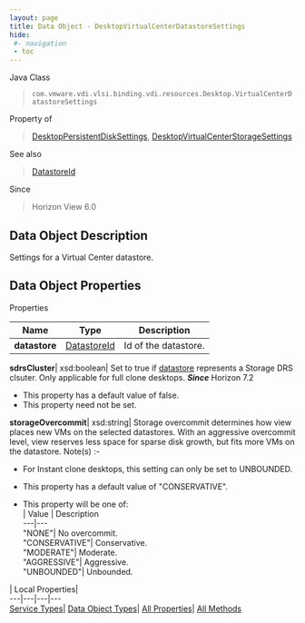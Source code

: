 ```yaml
---
layout: page
title: Data Object - DesktopVirtualCenterDatastoreSettings
hide:
 #- navigation
 - toc
---
```






Java Class  
> `com.vmware.vdi.vlsi.binding.vdi.resources.Desktop.VirtualCenterDatastoreSettings`

Property of  
> [DesktopPersistentDiskSettings](vdi.resources.Desktop.PersistentDiskSettings.md#field_detail), [DesktopVirtualCenterStorageSettings](vdi.resources.Desktop.VirtualCenterStorageSettings.md#field_detail)

See also  
> [DatastoreId](vdi.entity.DatastoreId.md)

Since  
> Horizon View 6.0


## Data Object Description 

Settings for a Virtual Center datastore. 

## Data Object Properties

Properties

Name |  Type |  Description   
---|---|---  
**datastore**| [DatastoreId](vdi.entity.DatastoreId.md)|  Id of the datastore.   
  
**sdrsCluster**|  xsd:boolean|  Set to true if [datastore](vdi.resources.Desktop.VirtualCenterDatastoreSettings.md#datastore) represents a Storage DRS clsuter. Only applicable for full clone desktops.  **_Since_** Horizon 7.2  


  * This property has a default value of false.
* This property need not be set.

  
**storageOvercommit**|  xsd:string|  Storage overcommit determines how view places new VMs on the selected datastores. With an aggressive overcommit level, view reserves less space for sparse disk growth, but fits more VMs on the datastore. Note(s) :-  


  * For Instant clone desktops, this setting can only be set to UNBOUNDED.

  


  * This property has a default value of "CONSERVATIVE".
  * This property will be one of:  
|  Value |  Description   
---|---  
"NONE"| No overcommit.  
"CONSERVATIVE"| Conservative.  
"MODERATE"| Moderate.  
"AGGRESSIVE"| Aggressive.  
"UNBOUNDED"| Unbounded.  

  
  
  
 | Local Properties|   
---|---|---|---  
[Service Types](index-mo_types.md)| [Data Object Types](index-do_types.md)| [All Properties](index-properties.md)| [All Methods](index-methods.md)  
  
  

